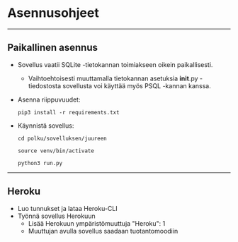 # Asennusohjeet

---------


## Paikallinen asennus

* Sovellus vaatii SQLite -tietokannan toimiakseen oikein paikallisesti.

  * Vaihtoehtoisesti muuttamalla tietokannan asetuksia __init__.py -tiedostosta
  sovellusta voi käyttää myös PSQL -kannan kanssa.

* Asenna riippuvuudet:

  `pip3 install -r requirements.txt`

* Käynnistä sovellus:

  `cd polku/sovelluksen/juureen`

  `source venv/bin/activate`

  `python3 run.py`
----------

## Heroku

* Luo tunnukset ja lataa Heroku-CLI
* Työnnä sovellus Herokuun
  * Lisää Herokuun ympäristömuuttuja "Heroku": 1
  * Muuttujan avulla sovellus saadaan tuotantomoodiin
